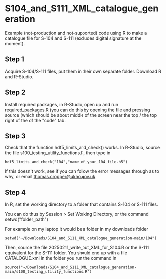 # S104_and_S111_XML_catalogue_generation

Example (not-production and not-supported) code using R to make a catalogue file for S-104 and S-111 (excludes digital signature at the moment). 

## Step 1 

Acquire S-104/S-111 files, put them in their own separate folder. Download R and R-Studio.

## Step 2

Install required packages, in R-Studio, open up and run required_packages.R (you can do this by opening the file and pressing source (which should be about middle of the screen near the top / the top right of the of the "code" tab.

## Step 3

Check that the function hdf5_limits_and_check() works. In R-Studio, source the file s100_testing_utility_functions.R, then type in

`hdf5_limits_and_check("104","name_of_your_104_file.h5")`

If this doesn't work, see if you can follow the error messages through as to why, or email thomas.cropper@ukho.gov.uk

## Step 4

In R, set the working directory to a folder that contains S-104 or S-111 files.

You can do thus by Session > Set Working Directory, or the command setwd("folder_path")

For example on my laptop it would be a folder in my downloads folder

`setwd("~/Downloads/S104_and_S111_XML_catalogue_generation-main/104")`

Then, source the file 20250211_write_out_XML_for_S104.R or the S-111 equivalent for the S-111 folder. You should end up with a file CATALOGUE.xml in the folder you run the command in

`source("~/Downloads/S104_and_S111_XML_catalogue_generation-main/s100_testing_utility_functions.R")`
